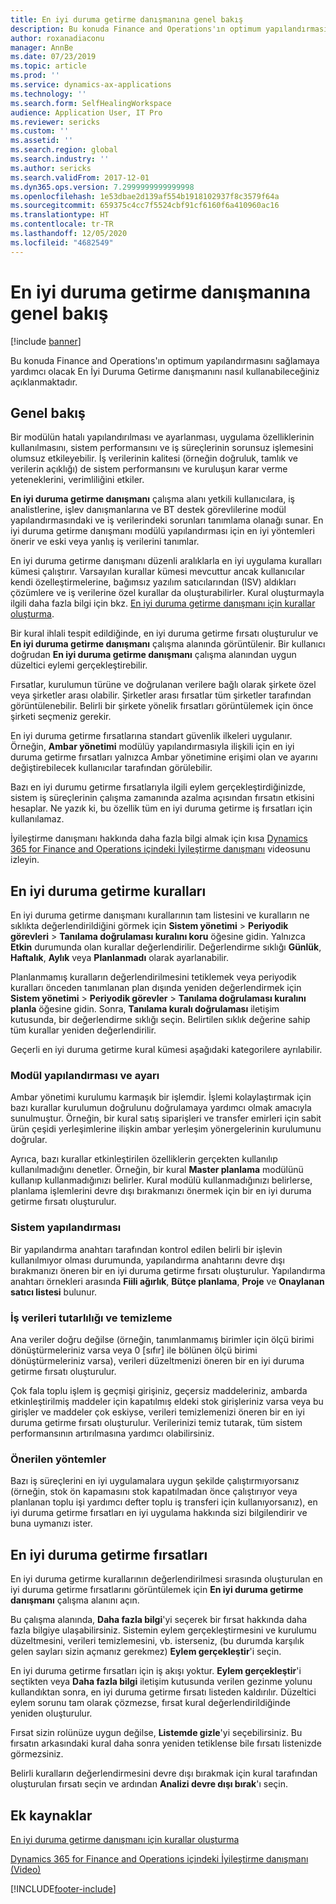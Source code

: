 ```yaml
---
title: En iyi duruma getirme danışmanına genel bakış
description: Bu konuda Finance and Operations'ın optimum yapılandırmasını sağlamaya yardımcı olacak En İyi Duruma Getirme danışmanını nasıl kullanabileceğiniz açıklanmaktadır.
author: roxanadiaconu
manager: AnnBe
ms.date: 07/23/2019
ms.topic: article
ms.prod: ''
ms.service: dynamics-ax-applications
ms.technology: ''
ms.search.form: SelfHealingWorkspace
audience: Application User, IT Pro
ms.reviewer: sericks
ms.custom: ''
ms.assetid: ''
ms.search.region: global
ms.search.industry: ''
ms.author: sericks
ms.search.validFrom: 2017-12-01
ms.dyn365.ops.version: 7.2999999999999998
ms.openlocfilehash: 1e53dbae2d139af554b1918102937f8c3579f64a
ms.sourcegitcommit: 659375c4cc7f5524cbf91cf6160f6a410960ac16
ms.translationtype: HT
ms.contentlocale: tr-TR
ms.lasthandoff: 12/05/2020
ms.locfileid: "4682549"
---
```

# <a name="optimization-advisor-overview"></a>En iyi duruma getirme danışmanına genel bakış

[!include [banner](../includes/banner.md)]

Bu konuda Finance and Operations'ın optimum yapılandırmasını sağlamaya yardımcı olacak En İyi Duruma Getirme danışmanını nasıl kullanabileceğiniz açıklanmaktadır.

## <a name="overview"></a>Genel bakış

Bir modülün hatalı yapılandırılması ve ayarlanması, uygulama özelliklerinin kullanılmasını, sistem performansını ve iş süreçlerinin sorunsuz işlemesini olumsuz etkileyebilir. İş verilerinin kalitesi (örneğin doğruluk, tamlık ve verilerin açıklığı) de sistem performansını ve kuruluşun karar verme yeteneklerini, verimliliğini etkiler.

**En iyi duruma getirme danışmanı** çalışma alanı yetkili kullanıcılara, iş analistlerine, işlev danışmanlarına ve BT destek görevlilerine modül yapılandırmasındaki ve iş verilerindeki sorunları tanımlama olanağı sunar. En iyi duruma getirme danışmanı modülü yapılandırması için en iyi yöntemleri önerir ve eski veya yanlış iş verilerini tanımlar.

En iyi duruma getirme danışmanı düzenli aralıklarla en iyi uygulama kuralları kümesi çalıştırır. Varsayılan kurallar kümesi mevcuttur ancak kullanıcılar kendi özelleştirmelerine, bağımsız yazılım satıcılarından (ISV) aldıkları çözümlere ve iş verilerine özel kurallar da oluşturabilirler. Kural oluşturmayla ilgili daha fazla bilgi için bkz. [En iyi duruma getirme danışmanı için kurallar oluşturma](./create-rules-optimization-advisor.md).

Bir kural ihlali tespit edildiğinde, en iyi duruma getirme fırsatı oluşturulur ve **En iyi duruma getirme danışmanı** çalışma alanında görüntülenir. Bir kullanıcı doğrudan **En iyi duruma getirme danışmanı** çalışma alanından uygun düzeltici eylemi gerçekleştirebilir.

Fırsatlar, kurulumun türüne ve doğrulanan verilere bağlı olarak şirkete özel veya şirketler arası olabilir. Şirketler arası fırsatlar tüm şirketler tarafından görüntülenebilir. Belirli bir şirkete yönelik fırsatları görüntülemek için önce şirketi seçmeniz gerekir.

En iyi duruma getirme fırsatlarına standart güvenlik ilkeleri uygulanır. Örneğin, **Ambar yönetimi** modülüy yapılandırmasıyla ilişkili için en iyi duruma getirme fırsatları yalnızca Ambar yönetimine erişimi olan ve ayarını değiştirebilecek kullanıcılar tarafından görülebilir.

Bazı en iyi durumu getirme fırsatlarıyla ilgili eylem gerçekleştirdiğinizde, sistem iş süreçlerinin çalışma zamanında azalma açısından fırsatın etkisini hesaplar. Ne yazık ki, bu özellik tüm en iyi duruma getirme iş fırsatları için kullanılamaz.

İyileştirme danışmanı hakkında daha fazla bilgi almak için kısa [Dynamics 365 for Finance and Operations içindeki İyileştirme danışmanı](https://www.youtube.com/watch?v=MRsAzgFCUSQ) videosunu izleyin.

## <a name="optimization-rules"></a>En iyi duruma getirme kuralları

En iyi duruma getirme danışmanı kurallarının tam listesini ve kuralların ne sıklıkta değerlendirildiğini görmek için **Sistem yönetimi** &gt; **Periyodik görevleri** &gt; **Tanılama doğrulaması kuralını koru** öğesine gidin. Yalnızca **Etkin** durumunda olan kurallar değerlendirilir. Değerlendirme sıklığı **Günlük**, **Haftalık**, **Aylık** veya **Planlanmadı** olarak ayarlanabilir.

Planlanmamış kuralların değerlendirilmesini tetiklemek veya periyodik kuralları önceden tanımlanan plan dışında yeniden değerlendirmek için **Sistem yönetimi** &gt; **Periyodik görevler** &gt; **Tanılama doğrulaması kuralını planla** öğesine gidin. Sonra, **Tanılama kuralı doğrulaması** iletişim kutusunda, bir değerlendirme sıklığı seçin. Belirtilen sıklık değerine sahip tüm kurallar yeniden değerlendirilir.

Geçerli en iyi duruma getirme kural kümesi aşağıdaki kategorilere ayrılabilir.

### <a name="module-configuration-and-setup"></a>Modül yapılandırması ve ayarı

Ambar yönetimi kurulumu karmaşık bir işlemdir. İşlemi kolaylaştırmak için bazı kurallar kurulumun doğrulunu doğrulamaya yardımcı olmak amacıyla sunulmuştur. Örneğin, bir kural satış siparişleri ve transfer emirleri için sabit ürün çeşidi yerleşimlerine ilişkin ambar yerleşim yönergelerinin kurulumunu doğrular.

Ayrıca, bazı kurallar etkinleştirilen özelliklerin gerçekten kullanılıp kullanılmadığını denetler. Örneğin, bir kural **Master planlama** modülünü kullanıp kullanmadığınızı belirler. Kural modülü kullanmadığınızı belirlerse, planlama işlemlerini devre dışı bırakmanızı önermek için bir en iyi duruma getirme fırsatı oluşturulur.

### <a name="system-configuration"></a>Sistem yapılandırması

Bir yapılandırma anahtarı tarafından kontrol edilen belirli bir işlevin kullanılmıyor olması durumunda, yapılandırma anahtarını devre dışı bırakmanızı öneren bir en iyi duruma getirme fırsatı oluşturulur. Yapılandırma anahtarı örnekleri arasında **Fiili ağırlık**, **Bütçe planlama**, **Proje** ve **Onaylanan satıcı listesi** bulunur.

### <a name="business-data-consistency-and-cleanup"></a>İş verileri tutarlılığı ve temizleme

Ana veriler doğru değilse (örneğin, tanımlanmamış birimler için ölçü birimi dönüştürmeleriniz varsa veya 0 \[sıfır\] ile bölünen ölçü birimi dönüştürmeleriniz varsa), verileri düzeltmenizi öneren bir en iyi duruma getirme fırsatı oluşturulur. 

Çok fala toplu işlem iş geçmişi girişiniz, geçersiz maddeleriniz, ambarda etkinleştirilmiş maddeler için kapatılmış eldeki stok girişleriniz varsa veya bu girişler ve maddeler çok eskiyse, verileri temizlemenizi öneren bir en iyi duruma getirme fırsatı oluşturulur. Verilerinizi temiz tutarak, tüm sistem performansının artırılmasına yardımcı olabilirsiniz.

### <a name="best-practices"></a>Önerilen yöntemler

Bazı iş süreçlerini en iyi uygulamalara uygun şekilde çalıştırmıyorsanız (örneğin, stok ön kapamasını stok kapatılmadan önce çalıştırıyor veya planlanan toplu işi yardımcı defter toplu iş transferi için kullanıyorsanız), en iyi duruma getirme fırsatları en iyi uygulama hakkında sizi bilgilendirir ve buna uymanızı ister.

## <a name="optimization-opportunities"></a>En iyi duruma getirme fırsatları

En iyi duruma getirme kurallarının değerlendirilmesi sırasında oluşturulan en iyi duruma getirme fırsatlarını görüntülemek için **En iyi duruma getirme danışmanı** çalışma alanını açın.

Bu çalışma alanında, **Daha fazla bilgi**'yi seçerek bir fırsat hakkında daha fazla bilgiye ulaşabilirsiniz. Sistemin eylem gerçekleştirmesini ve kurulumu düzeltmesini, verileri temizlemesini, vb. isterseniz, (bu durumda karşılık gelen sayları sizin açmanız gerekmez) **Eylem gerçekleştir**'i seçin.

En iyi duruma getirme fırsatları için iş akışı yoktur. **Eylem gerçekleştir**'i seçtikten veya **Daha fazla bilgi** iletişim kutusunda verilen gezinme yolunu kullandıktan sonra, en iyi duruma getirme fırsatı listeden kaldırılır. Düzeltici eylem sorunu tam olarak çözmezse, fırsat kural değerlendirildiğinde yeniden oluşturulur.

Fırsat sizin rolünüze uygun değilse, **Listemde gizle**'yi seçebilirsiniz. Bu fırsatın arkasındaki kural daha sonra yeniden tetiklense bile fırsatı listenizde görmezsiniz.

Belirli kuralların değerlendirmesini devre dışı bırakmak için kural tarafından oluşturulan fırsatı seçin ve ardından **Analizi devre dışı bırak**'ı seçin.

## <a name="additional-resources"></a>Ek kaynaklar

[En iyi duruma getirme danışmanı için kurallar oluşturma](./create-rules-optimization-advisor.md)

[Dynamics 365 for Finance and Operations içindeki İyileştirme danışmanı (Video)](https://www.youtube.com/watch?v=MRsAzgFCUSQ)


[!INCLUDE[footer-include](../../../includes/footer-banner.md)]